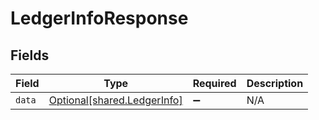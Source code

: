 # LedgerInfoResponse


## Fields

| Field                                                            | Type                                                             | Required                                                         | Description                                                      |
| ---------------------------------------------------------------- | ---------------------------------------------------------------- | ---------------------------------------------------------------- | ---------------------------------------------------------------- |
| `data`                                                           | [Optional[shared.LedgerInfo]](../../models/shared/ledgerinfo.md) | :heavy_minus_sign:                                               | N/A                                                              |